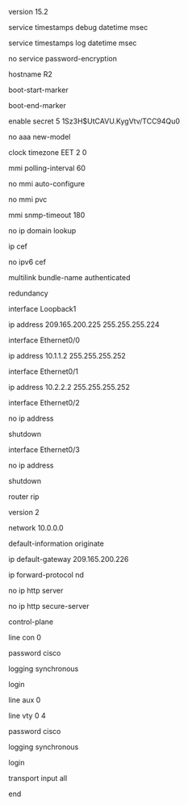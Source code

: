 version 15.2

service timestamps debug datetime msec

service timestamps log datetime msec

no service password-encryption

hostname R2

boot-start-marker

boot-end-marker

enable secret 5 $1$Sz3H$UtCAVU.KygVtv/TCC94Qu0

no aaa new-model

clock timezone EET 2 0

mmi polling-interval 60

no mmi auto-configure

no mmi pvc

mmi snmp-timeout 180

no ip domain lookup

ip cef

no ipv6 cef

multilink bundle-name authenticated

redundancy

interface Loopback1

ip address 209.165.200.225 255.255.255.224

interface Ethernet0/0

ip address 10.1.1.2 255.255.255.252

interface Ethernet0/1

ip address 10.2.2.2 255.255.255.252

interface Ethernet0/2

no ip address

shutdown

interface Ethernet0/3

no ip address

shutdown

router rip

version 2

network 10.0.0.0

default-information originate

ip default-gateway 209.165.200.226

ip forward-protocol nd

no ip http server

no ip http secure-server

control-plane

line con 0

password cisco

logging synchronous

login

line aux 0

line vty 0 4

password cisco

logging synchronous

login

transport input all

end
